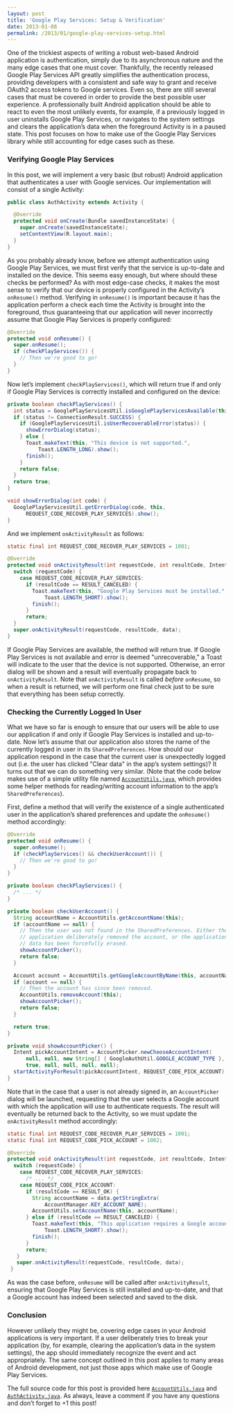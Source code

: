 ```yaml
---
layout: post
title: 'Google Play Services: Setup & Verification'
date: 2013-01-08
permalink: /2013/01/google-play-services-setup.html
---
```

One of the trickiest aspects of writing a robust web-based Android application
is authentication, simply due to its asynchronous nature and the many edge cases
that one must cover. Thankfully, the recently released Google Play Services API
greatly simplifies the authentication process, providing developers with a
consistent and safe way to grant and receive OAuth2 access tokens to Google
services. Even so, there are still several cases that must be covered in order
to provide the best possible user experience. A professionally built Android
application should be able to react to even the most unlikely events, for example,
if a previously logged in user uninstalls Google Play Services, or navigates to
the system settings and clears the application’s data when the foreground Activity
is in a paused state. This post focuses on how to make use of the Google Play
Services library while still accounting for edge cases such as these.

<!--more-->

### Verifying Google Play Services

In this post, we will implement a very basic (but robust) Android application
that authenticates a user with Google services. Our implementation will consist
of a single Activity:

```java
public class AuthActivity extends Activity {

  @Override
  protected void onCreate(Bundle savedInstanceState) {
    super.onCreate(savedInstanceState);
    setContentView(R.layout.main);
  }
}
```

As you probably already know, before we attempt authentication using Google
Play Services, we must first verify that the service is up-to-date and
installed on the device. This seems easy enough, but where should
these checks be performed? As with most edge-case checks, it makes the most
sense to verify that our device is properly configured in the Activity’s
`onResume()` method. Verifying in `onResume()` is
important because it has the application perform a check each time the
Activity is brought into the foreground, thus guaranteeing that our application
will never incorrectly assume that Google Play Services is properly configured:

```java
@Override
protected void onResume() {
  super.onResume();
  if (checkPlayServices()) {
    // Then we're good to go!
  }
}
```

Now let’s implement `checkPlayServices()`, which will return true if and only
if Google Play Services is correctly installed and configured on the device:

```java
private boolean checkPlayServices() {
  int status = GooglePlayServicesUtil.isGooglePlayServicesAvailable(this);
  if (status != ConnectionResult.SUCCESS) {
    if (GooglePlayServicesUtil.isUserRecoverableError(status)) {
      showErrorDialog(status);
    } else {
      Toast.makeText(this, "This device is not supported.", 
          Toast.LENGTH_LONG).show();
      finish();
    }
    return false;
  }
  return true;
} 

void showErrorDialog(int code) {
  GooglePlayServicesUtil.getErrorDialog(code, this, 
      REQUEST_CODE_RECOVER_PLAY_SERVICES).show();
}
```

And we implement `onActivityResult` as follows:

```java
static final int REQUEST_CODE_RECOVER_PLAY_SERVICES = 1001;

@Override
protected void onActivityResult(int requestCode, int resultCode, Intent data) {
  switch (requestCode) {
    case REQUEST_CODE_RECOVER_PLAY_SERVICES:
      if (resultCode == RESULT_CANCELED) {
        Toast.makeText(this, "Google Play Services must be installed.",
            Toast.LENGTH_SHORT).show();
        finish();
      }
      return;
  }
  super.onActivityResult(requestCode, resultCode, data);
}
```

If Google Play Services are available, the method will return true. If
Google Play Services is not available and error is deemed "unrecoverable,"
a Toast will indicate to the user that the device is not supported. Otherwise,
an error dialog will be shown and a result will eventually propagate back to
`onActivityResult`. Note that `onActivityResult` is called _before_ `onResume`,
so when a result is returned, we will perform one final check just to be sure
that everything has been setup correctly.

### Checking the Currently Logged In User

What we have so far is enough to ensure that our users will be able to use our
application if and only if Google Play Services is installed and up-to-date.
Now let’s assume that our application also stores the name of the currently
logged in user in its `SharedPreferences`. How should our application respond
in the case that the current user is unexpectedly logged out (i.e. the user has
clicked "Clear data" in the app’s system settings)? It turns out that we can do
something very similar. (Note that the code below makes use of a simple utility
file named <a href="https://gist.github.com/4477849">`AccountUtils.java`</a>,
which provides some helper methods for reading/writing account information to the
app’s `SharedPreferences`).

First, define a method that will verify the existence of a single authenticated
user in the application’s shared preferences and update the `onResume()` method
accordingly:

```java
@Override
protected void onResume() {
  super.onResume();
  if (checkPlayServices() && checkUserAccount()) {
    // Then we're good to go!
  }
}

private boolean checkPlayServices() {
  /* ... */
}

private boolean checkUserAccount() {
  String accountName = AccountUtils.getAccountName(this);
  if (accountName == null) {
    // Then the user was not found in the SharedPreferences. Either the
    // application deliberately removed the account, or the application's
    // data has been forcefully erased.
    showAccountPicker();
    return false;
  }

  Account account = AccountUtils.getGoogleAccountByName(this, accountName);
  if (account == null) {
    // Then the account has since been removed.
    AccountUtils.removeAccount(this);
    showAccountPicker();
    return false;
  }

  return true;
}

private void showAccountPicker() {
  Intent pickAccountIntent = AccountPicker.newChooseAccountIntent(
      null, null, new String[] { GoogleAuthUtil.GOOGLE_ACCOUNT_TYPE }, 
      true, null, null, null, null);
  startActivityForResult(pickAccountIntent, REQUEST_CODE_PICK_ACCOUNT);
}
```

Note that in the case that a user is not already signed in, an `AccountPicker`
dialog will be launched, requesting that the user selects a Google account with
which the application will use to authenticate requests. The result will
eventually be returned back to the Activity, so we must update the `onActivityResult`
method accordingly:

```java
static final int REQUEST_CODE_RECOVER_PLAY_SERVICES = 1001;
static final int REQUEST_CODE_PICK_ACCOUNT = 1002;

@Override
protected void onActivityResult(int requestCode, int resultCode, Intent data) {
  switch (requestCode) {
    case REQUEST_CODE_RECOVER_PLAY_SERVICES:
      /* ... */
    case REQUEST_CODE_PICK_ACCOUNT:
      if (resultCode == RESULT_OK) {
        String accountName = data.getStringExtra(
            AccountManager.KEY_ACCOUNT_NAME);
        AccountUtils.setAccountName(this, accountName);
      } else if (resultCode == RESULT_CANCELED) {
        Toast.makeText(this, "This application requires a Google account.", 
            Toast.LENGTH_SHORT).show();
        finish();
      }
      return;
   }
   super.onActivityResult(requestCode, resultCode, data);
 }
```

As was the case before, `onResume` will be called after `onActivityResult`, ensuring
that Google Play Services is still installed and up-to-date, and that a Google account
has indeed been selected and saved to the disk.

### Conclusion

However unlikely they might be, covering edge cases in your Android applications is
very important. If a user deliberately tries to break your application (by, for
example, clearing the application’s data in the system settings), the app should
immediately recognize the event and act appropriately. The same concept outlined
in this post applies to many areas of Android development, not just those apps
which make use of Google Play Services.

The full source code for this post is provided here 
<a href="https://gist.github.com/4477849">`AccountUtils.java`</a> and
<a href="https://gist.github.com/4477939">`AuthActivity.java`</a>. As always, leave
a comment if you have any questions and don’t forget to +1 this post!